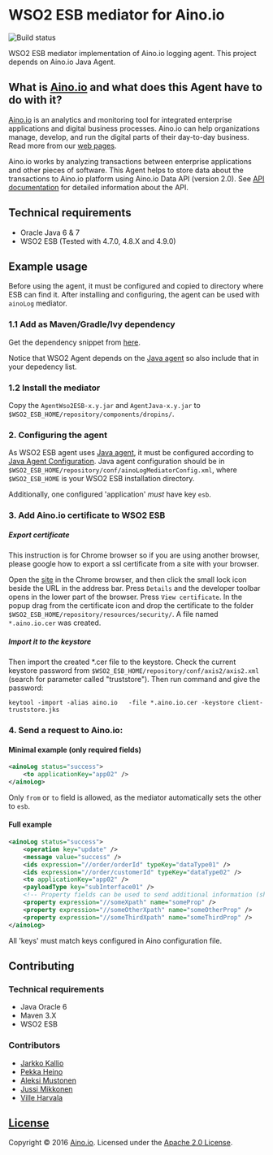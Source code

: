 # WSO2 ESB mediator for Aino.io

![Build status](https://circleci.com/gh/Aino-io/agent-wso2-esb.svg?style=shield&circle-token=71ead89bc64357e87013b71a2e5bf740d1e7fdbb)

WSO2 ESB mediator implementation of Aino.io logging agent.
This project depends on Aino.io Java Agent.

## What is [Aino.io](http://aino.io) and what does this Agent have to do with it?

[Aino.io](http://aino.io) is an analytics and monitoring tool for integrated enterprise applications and digital
business processes. Aino.io can help organizations manage, develop, and run the digital parts of their day-to-day
business. Read more from our [web pages](http://aino.io).

Aino.io works by analyzing transactions between enterprise applications and other pieces of software.
This Agent helps to store data about the transactions to Aino.io platform using Aino.io Data API (version 2.0).
See [API documentation](http://www.aino.io/api) for detailed information about the API.

## Technical requirements
* Oracle Java 6 & 7
* WSO2 ESB (Tested with 4.7.0, 4.8.X and 4.9.0)

## Example usage
Before using the agent, it must be configured and copied to directory where ESB can find it.
After installing and configuring, the agent can be used with `ainoLog` mediator.

### 1.1 Add as Maven/Gradle/Ivy dependency

Get the dependency snippet from [here](https://bintray.com/aino-io/maven/agent-wso2-esb/view).

Notice that WSO2 Agent depends on the [Java agent](https://github.com/Aino-io/agent-java) so also include that in your depedency list.

### 1.2 Install the mediator
Copy the `AgentWso2ESB-x.y.jar` and `AgentJava-x.y.jar` to `$WSO2_ESB_HOME/repository/components/dropins/`.

### 2. Configuring the agent
As WSO2 ESB agent uses [Java agent](https://github.com/Aino-io/agent-java), it must be configured according
to [Java Agent Configuration](https://github.com/Aino-io/agent-java#configuring-the-agent).
Java agent configuration should be in `$WSO2_ESB_HOME/repository/conf/ainoLogMediatorConfig.xml`, where
`$WSO2_ESB_HOME` is your WSO2 ESB installation directory.

Additionally, one configured 'application' _*must*_ have key `esb`.

### 3. Add Aino.io certificate to WSO2 ESB

##### Export certificate

This instruction is for Chrome browser so if you are using another browser, please google how to export a ssl certificate from a site with your browser.

Open the [site](https://app.aino.io) in the Chrome browser, and then click the small lock icon beside the URL in the address bar. Press `Details` and the developer toolbar opens in the lower part of the browser. Press `View certificate`. In the popup drag from the certificate icon and drop the certificate to the folder `$WSO2_ESB_HOME/repository/resources/security/`. A file named `*.aino.io.cer` was created.

##### Import it to the keystore
Then import the created *.cer file to the keystore. Check the current keystore password from `$WSO2_ESB_HOME/repository/conf/axis2/axis2.xml` (search for parameter called "truststore"). Then run command and give the password:

```
keytool -import -alias aino.io   -file *.aino.io.cer -keystore client-truststore.jks
```

### 4. Send a request to Aino.io:

#### Minimal example (only required fields)
```xml
<ainoLog status="success">
    <to applicationKey="app02" />
</ainoLog>
```

Only `from` or `to` field is allowed, as the mediator automatically sets the other to `esb`.

#### Full example
```xml
<ainoLog status="success">
    <operation key="update" />
    <message value="success" />
    <ids expression="//order/orderId" typeKey="dataType01" />
    <ids expression="//order/customerId" typeKey="dataType02" />
    <to applicationKey="app02" />
    <payloadType key="subInterface01" />
    <!-- Property fields can be used to send additional information (showed in metadata section in Aino.io)-->
    <property expression="//someXpath" name="someProp" />
    <property expression="//someOtherXpath" name="someOtherProp" />
    <property expression="//someThirdXpath" name="someThirdProp" />
</ainoLog>
```

All 'keys' must match keys configured in Aino configuration file.

## Contributing

### Technical requirements
* Java Oracle 6
* Maven 3.X
* WSO2 ESB

### Contributors

- [Jarkko Kallio](https://github.com/kallja)
- [Pekka Heino](https://github.com/heinop)
- [Aleksi Mustonen](https://github.com/aleksimustonen)
- [Jussi Mikkonen](https://github.com/jussi-mikkonen)
- [Ville Harvala](https://github.com/vharvala)

## [License](LICENSE)

Copyright &copy; 2016 [Aino.io](http://aino.io). Licensed under the [Apache 2.0 License](LICENSE).
